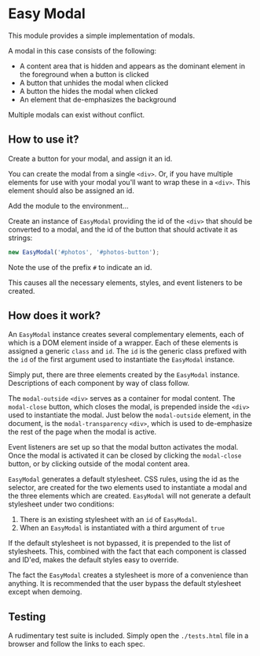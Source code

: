 # Easy Modal #

This module provides a simple implementation of modals.

A modal in this case consists of the following:

- A content area that is hidden and appears as the dominant element in the foreground when a button is clicked
- A button that unhides the modal when clicked
- A button the hides the modal when clicked
- An element that de-emphasizes the background

Multiple modals can exist without conflict.

## How to use it? ##

Create a button for your modal, and assign it an id.

You can create the modal from a single `<div>`.
Or, if you have multiple elements for use with your modal you'll want to wrap these in a `<div>`.
This element should also be assigned an id.

Add the module to the environment...

Create an instance of `EasyModal` providing the id of the `<div>` that should be converted to a modal, and the id of the button that should activate it as strings:

``` JavaScript
new EasyModal('#photos', '#photos-button');
```

Note the use of the prefix `#` to indicate an id.

This causes all the necessary elements, styles, and event listeners to be created.

## How does it work? ##

An `EasyModal` instance creates several complementary elements, each of which is a DOM element inside of a wrapper.
Each of these elements is assigned a  generic `class` and `id`.
The `id` is the generic class prefixed with the `id` of the first argument used to instantiate the `EasyModal` instance.

Simply put, there are three elements created by the `EasyModal` instance.
Descriptions of each component by way of class follow.

The `modal-outside` `<div>` serves as a container for modal content.
The `modal-close` button, which closes the modal, is prepended inside the `<div>` used to instantiate the modal.
Just below the `modal-outside` element, in the document, is the `modal-transparency` `<div>`, which is used to de-emphasize the rest of the page when the modal is active.

Event listeners are set up so that the modal button activates the modal.
Once the modal is activated it can be closed by clicking the `modal-close` button, or by clicking outside of the modal content area.

`EasyModal` generates a default stylesheet.
CSS rules, using the id as the selector,  are created for the two elements used to instantiate a modal and the three elements which are created.
`EasyModal` will not generate a default stylesheet under two conditions:

1. There is an existing stylesheet with an `id` of `EasyModal`.
2. When an `EasyModal` is instantiated with a third argument of `true`

If the default stylesheet is not bypassed, it is prepended to the list of stylesheets.
This, combined with the fact that each component is classed and ID'ed, makes the default styles easy to override.

The fact the `EasyModal` creates a stylesheet is more of a convenience than anything.
It is recommended that the user bypass the default stylesheet except when demoing.

## Testing ##

A rudimentary test suite is included.
Simply open the `./tests.html` file in a browser and follow the links to each spec.

